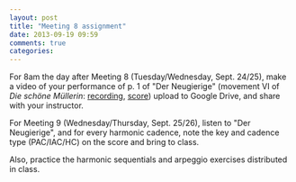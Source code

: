 ```yaml
---
layout: post
title: "Meeting 8 assignment"
date: 2013-09-19 09:59
comments: true
categories: 
---
```


For 8am the day after Meeting 8 (Tuesday/Wednesday, Sept. 24/25), make a video of your performance of p. 1 of "Der Neugierige" (movement VI of *Die schöne Müllerin*: [recording](https://play.spotify.com/user/kris.shaffer/playlist/1SaXv4tlZlW931nZ9a8q1o), [score](http://imslp.org/wiki/Special:ImagefromIndex/03233)) upload to Google Drive, and share with your instructor.

For Meeting 9 (Wednesday/Thursday, Sept. 25/26), listen to "Der Neugierige", and for every harmonic cadence, note the key and cadence type (PAC/IAC/HC) on the score and bring to class.

Also, practice the harmonic sequentials and arpeggio exercises distributed in class.